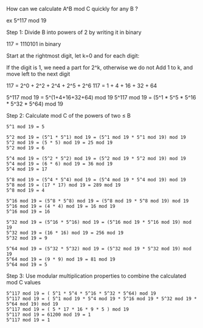 How can we calculate A^B mod C quickly for any B ?

ex 5^117 mod 19

Step 1: Divide B into powers of 2 by writing it in binary

117 = 1110101 in binary

Start at the rightmost digit, let k=0 and for each digit:

If the digit is 1, we need a part for 2^k, otherwise we do not
Add 1 to k, and move left to the next digit

117 = 2^0 + 2^2 + 2^4 + 2^5 + 2^6
117 = 1 + 4 + 16 + 32 + 64

5^117 mod 19 = 5^(1+4+16+32+64) mod 19
5^117 mod 19 = (5^1 * 5^5 * 5^16 * 5^32 * 5^64) mod 19

Step 2: Calculate mod C of the powers of two ≤ B
```
5^1 mod 19 = 5

5^2 mod 19 = (5^1 * 5^1) mod 19 = (5^1 mod 19 * 5^1 mod 19) mod 19
5^2 mod 19 = (5 * 5) mod 19 = 25 mod 19
5^2 mod 19 = 6

5^4 mod 19 = (5^2 * 5^2) mod 19 = (5^2 mod 19 * 5^2 mod 19) mod 19
5^4 mod 19 = (6 * 6) mod 19 = 36 mod 19
5^4 mod 19 = 17

5^8 mod 19 = (5^4 * 5^4) mod 19 = (5^4 mod 19 * 5^4 mod 19) mod 19
5^8 mod 19 = (17 * 17) mod 19 = 289 mod 19
5^8 mod 19 = 4

5^16 mod 19 = (5^8 * 5^8) mod 19 = (5^8 mod 19 * 5^8 mod 19) mod 19
5^16 mod 19 = (4 * 4) mod 19 = 16 mod 19
5^16 mod 19 = 16

5^32 mod 19 = (5^16 * 5^16) mod 19 = (5^16 mod 19 * 5^16 mod 19) mod 19
5^32 mod 19 = (16 * 16) mod 19 = 256 mod 19
5^32 mod 19 = 9

5^64 mod 19 = (5^32 * 5^32) mod 19 = (5^32 mod 19 * 5^32 mod 19) mod 19
5^64 mod 19 = (9 * 9) mod 19 = 81 mod 19
5^64 mod 19 = 5
```
Step 3: Use modular multiplication properties to combine the calculated mod C values
```
5^117 mod 19 = ( 5^1 * 5^4 * 5^16 * 5^32 * 5^64) mod 19
5^117 mod 19 = ( 5^1 mod 19 * 5^4 mod 19 * 5^16 mod 19 * 5^32 mod 19 * 5^64 mod 19) mod 19
5^117 mod 19 = ( 5 * 17 * 16 * 9 * 5 ) mod 19
5^117 mod 19 = 61200 mod 19 = 1
5^117 mod 19 = 1
```
